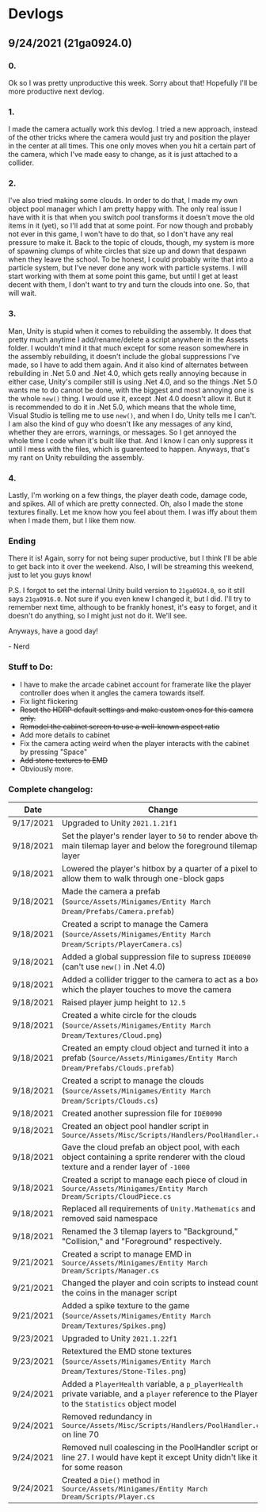 # Devlogs
## 9/24/2021 (21ga0924.0)

### 0.
Ok so I was pretty unproductive this week. Sorry about that! Hopefully I'll be more productive next devlog.

### 1.
I made the camera actually work this devlog. I tried a new approach, instead of the other tricks where the camera would just try and position the player in the center at all times. This one only moves when you hit a certain part of the camera, which I've made easy to change, as it is just attached to a collider.

### 2.
I've also tried making some clouds. In order to do that, I made my own object pool manager which I am pretty happy with. The only real issue I have with it is that when you switch pool transforms it doesn't move the old items in it (yet), so I'll add that at some point. For now though and probably not ever in this game, I won't have to do that, so I don't have any real pressure to make it. Back to the topic of clouds, though, my system is more of spawning clumps of white circles that size up and down that despawn when they leave the school. To be honest, I could probably write that into a particle system, but I've never done any work with particle systems. I will start working with them at some point this game, but until I get at least decent with them, I don't want to try and turn the clouds into one. So, that will wait.

### 3.
Man, Unity is stupid when it comes to rebuilding the assembly. It does that pretty much anytime I add/rename/delete a script anywhere in the Assets folder. I wouldn't mind it that much except for some reason somewhere in the assembly rebuilding, it doesn't include the global suppressions I've made, so I have to add them again. And it also kind of alternates between rebuilding in .Net 5.0 and .Net 4.0, which gets really annoying because in either case, Unity's compiler still is using .Net 4.0, and so the things .Net 5.0 wants me to do cannot be done, with the biggest and most annoying one is the whole `new()` thing. I would use it, except .Net 4.0 doesn't allow it. But it is recommended to do it in .Net 5.0, which means that the whole time, Visual Studio is telling me to use `new()`, and when I do, Unity tells me I can't. I am also the kind of guy who doesn't like any messages of any kind, whether they are errors, warnings, or messages. So I get annoyed the whole time I code when it's built like that. And I know I can only suppress it until I mess with the files, which is guarenteed to happen. Anyways, that's my rant on Unity rebuilding the assembly.

### 4.
Lastly, I'm working on a few things, the player death code, damage code, and spikes. All of which are pretty connected. Oh, also I made the stone textures finally. Let me know how you feel about them. I was iffy about them when I made them, but I like them now.

### Ending
There it is! Again, sorry for not being super productive, but I think I'll be able to get back into it over the weekend. Also, I will be streaming this weekend, just to let you guys know!

P.S. I forgot to set the internal Unity build version to `21ga0924.0`, so it still says `21ga0916.0`. Not sure if you even knew I changed it, but I did. I'll try to remember next time, although to be frankly honest, it's easy to forget, and it doesn't do anything, so I might just not do it. We'll see.

Anyways, have a good day!

\- Nerd

### Stuff to Do:
- I have to make the arcade cabinet account for framerate like the player controller does when it angles the camera towards itself.
- Fix light flickering
- ~~Reset the HDRP default settings and make custom ones for this camera only.~~
- ~~Remodel the cabinet screen to use a well-known aspect ratio~~
- Add more details to cabinet
- Fix the camera acting weird when the player interacts with the cabinet by pressing "Space"
- ~~Add stone textures to EMD~~
- Obviously more.

### Complete changelog:
| Date | Change |
| - | - |
| 9/17/2021 | Upgraded to Unity `2021.1.21f1` |
| 9/18/2021 | Set the player's render layer to `50` to render above the main tilemap layer and below the foreground tilemap layer |
| 9/18/2021 | Lowered the player's hitbox by a quarter of a pixel to allow them to walk through one-block gaps |
| 9/18/2021 | Made the camera a prefab (`Source/Assets/Minigames/Entity March Dream/Prefabs/Camera.prefab`) |
| 9/18/2021 | Created a script to manage the Camera (`Source/Assets/Minigames/Entity March Dream/Scripts/PlayerCamera.cs`) |
| 9/18/2021 | Added a global suppression file to supress `IDE0090` (can't use `new()` in .Net 4.0) |
| 9/18/2021 | Added a collider trigger to the camera to act as a box which the player touches to move the camera |
| 9/18/2021 | Raised player jump height to `12.5` |
| 9/18/2021 | Created a white circle for the clouds (`Source/Assets/Minigames/Entity March Dream/Textures/Cloud.png`) |
| 9/18/2021 | Created an empty cloud object and turned it into a prefab (`Source/Assets/Minigames/Entity March Dream/Prefabs/Clouds.prefab`) |
| 9/18/2021 | Created a script to manage the clouds (`Source/Assets/Minigames/Entity March Dream/Scripts/Clouds.cs`) |
| 9/18/2021 | Created another supression file for `IDE0090` |
| 9/18/2021 | Created an object pool handler script in `Source/Assets/Misc/Scripts/Handlers/PoolHandler.cs` |
| 9/18/2021 | Gave the cloud prefab an object pool, with each object containing a sprite renderer with the cloud texture and a render layer of `-1000` |
| 9/18/2021 | Created a script to manage each piece of cloud in `Source/Assets/Minigames/Entity March Dream/Scripts/CloudPiece.cs` |
| 9/18/2021 | Replaced all requirements of `Unity.Mathematics` and removed said namespace |
| 9/18/2021 | Renamed the 3 tilemap layers to "Background," "Collision," and "Foreground" respectively. |
| 9/21/2021 | Created a script to manage EMD in `Source/Assets/Minigames/Entity March Dream/Scripts/Manager.cs` |
| 9/21/2021 | Changed the player and coin scripts to instead count the coins in the manager script |
| 9/21/2021 | Added a spike texture to the game (`Source/Assets/Minigames/Entity March Dream/Textures/Spikes.png`) |
| 9/23/2021 | Upgraded to Unity `2021.1.22f1` |
| 9/23/2021 | Retextured the EMD stone textures (`Source/Assets/Minigames/Entity March Dream/Textures/Stone-Tiles.png`) |
| 9/24/2021 | Added a `PlayerHealth` variable, a `p_playerHealth` private variable, and a `player` reference to the Player to the `Statistics` object model |
| 9/24/2021 | Removed redundancy in `Source/Assets/Misc/Scripts/Handlers/PoolHandler.cs` on line 70 |
| 9/24/2021 | Removed null coalescing in the PoolHandler script on line 27. I would have kept it except Unity didn't like it for some reason |
| 9/24/2021 | Created a `Die()` method in `Source/Assets/Minigames/Entity March Dream/Scripts/Player.cs` |
